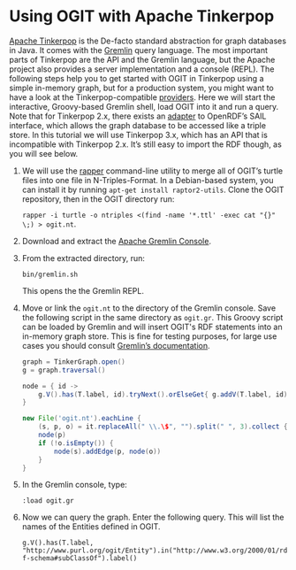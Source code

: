 # Using OGIT with Apache Tinkerpop

[Apache Tinkerpop](http://tinkerpop.apache.org/) is the De-facto standard abstraction for graph
databases in Java. It comes with the [Gremlin](http://tinkerpop.incubator.apache.org/gremlin.html)
query language. The most important parts of Tinkerpop are the API and the Gremlin language, but the
Apache project also provides a server implementation and a console (REPL). The following steps help
you to get started with OGIT in Tinkerpop using a simple in-memory graph, but for a production 
system, you might want to have a look at the Tinkerpop-compatible
[providers](http://tinkerpop.apache.org/providers.html#data-system-providers). Here we will start
the interactive, Groovy-based Gremlin shell, load OGIT into it and run a query. Note that for 
Tinkerpop 2.x, there exists an 
[adapter](https://github.com/tinkerpop/blueprints/wiki/Sail-Ouplementation) to OpenRDF’s SAIL 
interface, which allows the graph database to be accessed like a triple store. In this tutorial we 
will use Tinkerpop 3.x, which has an API that is incompatible with Tinkerpop 2.x. It’s still easy to 
import the RDF though, as you will see below.

1. We will use the [rapper](http://librdf.org/raptor/rapper.html) command-line utility to merge all
of OGIT’s turtle files into one file in N-Triples-Format. In a Debian-based system, you can install
it by running `apt-get install raptor2-utils`. Clone the OGIT repository, then in the OGIT directory
run:

	`rapper -i turtle -o ntriples <(find -name '*.ttl' -exec cat "{}" \;) > ogit.nt`.

2. Download and extract the [Apache Gremlin
   Console](https://www.apache.org/dyn/closer.lua/incubator/tinkerpop/3.2.0-incubating/apache-gremlin-console-3.2.0-incubating-bin.zip).

3. From the extracted directory, run:

	`bin/gremlin.sh`

	This opens the the Gremlin REPL.

4. Move or link the `ogit.nt` to the directory of the Gremlin console. Save the following script in
the same directory as `ogit.gr`. This Groovy script can be loaded by Gremlin and will insert OGIT's
RDF statements into an in-memory graph store. This is fine for testing purposes, for large use cases
you should consult [Gremlin’s 
documentation](http://tinkerpop.apache.org/docs/3.2.0-incubating/reference/).

	```groovy
	graph = TinkerGraph.open()
	g = graph.traversal()

	node = { id ->
		g.V().has(T.label, id).tryNext().orElseGet{ g.addV(T.label, id).next() }
	}

	new File('ogit.nt').eachLine {
		(s, p, o) = it.replaceAll(" \\.\$", "").split(" ", 3).collect { i -> i.substring(1, i.length() - 1) }
		node(p)
		if (!o.isEmpty()) {
			node(s).addEdge(p, node(o))
		}
	}
	```

5. In the Gremlin console, type:

	`:load ogit.gr`

6. Now we can query the graph. Enter the following query. This will list the names of the Entities
defined in OGIT.

	`g.V().has(T.label, "http://www.purl.org/ogit/Entity").in("http://www.w3.org/2000/01/rdf-schema#subClassOf").label()`

